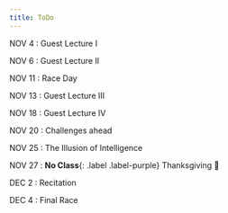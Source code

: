 ```yaml
---
title: ToDo
---
```


NOV 4
: Guest Lecture I 

NOV 6
: Guest Lecture II 

NOV 11
: Race Day


NOV 13
: Guest Lecture III


NOV 18
: Guest Lecture IV


NOV 20
: Challenges ahead


NOV 25
: The Illusion of Intelligence


NOV 27
: **No Class**{: .label .label-purple} Thanksgiving :turkey:


DEC 2
: Recitation


DEC 4
: Final Race


